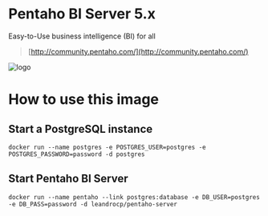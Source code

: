 # Pentaho BI Server 5.x

Easy-to-Use business intelligence (BI) for all

> [http://community.pentaho.com/](http://community.pentaho.com/)

![logo](http://community.pentaho.com/img/logo-pentaho.svg)

# How to use this image

## Start a PostgreSQL instance

``` 
docker run --name postgres -e POSTGRES_USER=postgres -e POSTGRES_PASSWORD=password -d postgres
```

## Start Pentaho BI Server

``` 
docker run --name pentaho --link postgres:database -e DB_USER=postgres -e DB_PASS=password -d leandrocp/pentaho-server
```
